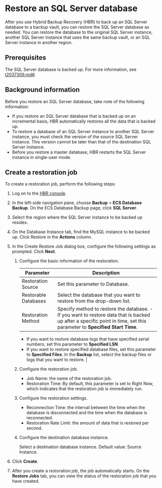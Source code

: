 # Restore an SQL Server database

After you use Hybrid Backup Recovery \(HBR\) to back up an SQL Server database to a backup vault, you can restore the SQL Server database as needed. You can restore the database to the original SQL Server instance, another SQL Server instance that uses the same backup vault, or an SQL Server instance in another region.

## Prerequisites

The SQL Server database is backed up. For more information, see [t2037309.md\#]().

## Background information

Before you restore an SQL Server database, take note of the following information:

-   If you restore an SQL Server database that is backed up on an incremental basis, HBR automatically restores all the data that is backed up.
-   To restore a database of an SQL Server instance to another SQL Server instance, you must check the version of the source SQL Server instance. This version cannot be later than that of the destination SQL Server instance.
-   Before you restore a master database, HBR restarts the SQL Server instance in single-user mode.

## Create a restoration job

To create a restoration job, perform the following steps:

1.  Log on to the [HBR console](https://hbr.console.aliyun.com).

2.  In the left-side navigation pane, choose **Backup** \> **ECS Database Backup**. On the ECS Database Backup page, click **SQL Server**.

3.  Select the region where the SQL Server instance to be backed up resides.

4.  On the Database Instance tab, find the MySQL instance to be backed up. Click Restore in the **Actions** column.

5.  In the Create Restore Job dialog box, configure the following settings as prompted. Click **Next**.

    1.  Configure the basic information of the restoration.

        |Parameter|Description|
        |---------|-----------|
        |Restoration Source|Set this parameter to Database.|
        |Restorable Databases|Select the database that you want to restore from the drop-down list.|
        |Restoration Method|Specify method to restore the database.         -   If you want to restore data that is backed up after a specific point in time, set this parameter to **Specified Start Time**.
        -   If you want to restore database logs that have specified serial numbers, set this parameter to **Specified LSN**.
        -   If you want to restore specified database files, set this parameter to **Specified Files**. In the **Backup** list, select the backup files or logs that you want to restore. |

    2.  Configure the restoration job.

        -   Job Name: the name of the restoration job.
        -   Restoration Time: By default, this parameter is set to Right Now, which indicates that the restoration job is immediately run.
    3.  Configure the restoration settings.

        -   Reconnection Time: the interval between the time when the database is disconnected and the time when the database is reconnected.
        -   Restoration Rate Limit: the amount of data that is restored per second.
    4.  Configure the destination database instance.

        Select a destination database instance. Default value: Source Instance.

6.  Click **Create**.

7.  After you create a restoration job, the job automatically starts. On the **Restore Jobs** tab, you can view the status of the restoration job that you have created.


